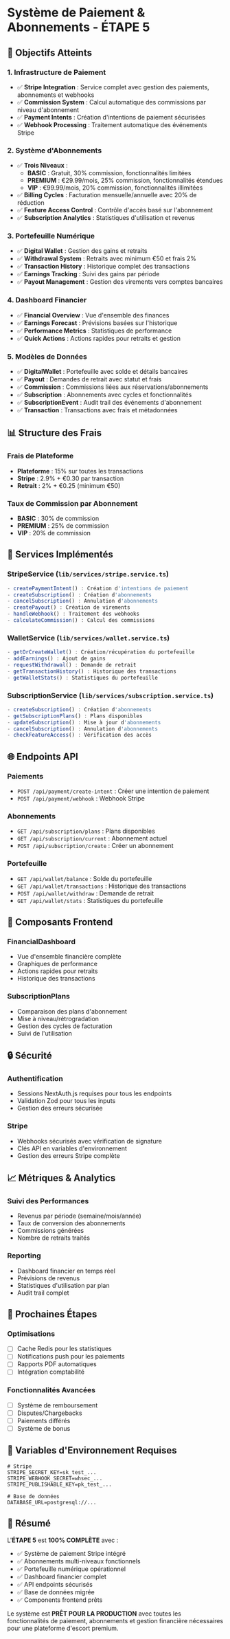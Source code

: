 # Système de Paiement & Abonnements - ÉTAPE 5

## 🎯 Objectifs Atteints

### 1. Infrastructure de Paiement
- ✅ **Stripe Integration** : Service complet avec gestion des paiements, abonnements et webhooks
- ✅ **Commission System** : Calcul automatique des commissions par niveau d'abonnement
- ✅ **Payment Intents** : Création d'intentions de paiement sécurisées
- ✅ **Webhook Processing** : Traitement automatique des événements Stripe

### 2. Système d'Abonnements
- ✅ **Trois Niveaux** :
  - **BASIC** : Gratuit, 30% commission, fonctionnalités limitées
  - **PREMIUM** : €29.99/mois, 25% commission, fonctionnalités étendues
  - **VIP** : €99.99/mois, 20% commission, fonctionnalités illimitées
- ✅ **Billing Cycles** : Facturation mensuelle/annuelle avec 20% de réduction
- ✅ **Feature Access Control** : Contrôle d'accès basé sur l'abonnement
- ✅ **Subscription Analytics** : Statistiques d'utilisation et revenus

### 3. Portefeuille Numérique
- ✅ **Digital Wallet** : Gestion des gains et retraits
- ✅ **Withdrawal System** : Retraits avec minimum €50 et frais 2%
- ✅ **Transaction History** : Historique complet des transactions
- ✅ **Earnings Tracking** : Suivi des gains par période
- ✅ **Payout Management** : Gestion des virements vers comptes bancaires

### 4. Dashboard Financier
- ✅ **Financial Overview** : Vue d'ensemble des finances
- ✅ **Earnings Forecast** : Prévisions basées sur l'historique
- ✅ **Performance Metrics** : Statistiques de performance
- ✅ **Quick Actions** : Actions rapides pour retraits et gestion

### 5. Modèles de Données
- ✅ **DigitalWallet** : Portefeuille avec solde et détails bancaires
- ✅ **Payout** : Demandes de retrait avec statut et frais
- ✅ **Commission** : Commissions liées aux réservations/abonnements
- ✅ **Subscription** : Abonnements avec cycles et fonctionnalités
- ✅ **SubscriptionEvent** : Audit trail des événements d'abonnement
- ✅ **Transaction** : Transactions avec frais et métadonnées

## 📊 Structure des Frais

### Frais de Plateforme
- **Plateforme** : 15% sur toutes les transactions
- **Stripe** : 2.9% + €0.30 par transaction
- **Retrait** : 2% + €0.25 (minimum €50)

### Taux de Commission par Abonnement
- **BASIC** : 30% de commission
- **PREMIUM** : 25% de commission
- **VIP** : 20% de commission

## 🔧 Services Implémentés

### StripeService (`lib/services/stripe.service.ts`)
```typescript
- createPaymentIntent() : Création d'intentions de paiement
- createSubscription() : Création d'abonnements
- cancelSubscription() : Annulation d'abonnements
- createPayout() : Création de virements
- handleWebhook() : Traitement des webhooks
- calculateCommission() : Calcul des commissions
```

### WalletService (`lib/services/wallet.service.ts`)
```typescript
- getOrCreateWallet() : Création/récupération du portefeuille
- addEarnings() : Ajout de gains
- requestWithdrawal() : Demande de retrait
- getTransactionHistory() : Historique des transactions
- getWalletStats() : Statistiques du portefeuille
```

### SubscriptionService (`lib/services/subscription.service.ts`)
```typescript
- createSubscription() : Création d'abonnements
- getSubscriptionPlans() : Plans disponibles
- updateSubscription() : Mise à jour d'abonnements
- cancelSubscription() : Annulation d'abonnements
- checkFeatureAccess() : Vérification des accès
```

## 🌐 Endpoints API

### Paiements
- `POST /api/payment/create-intent` : Créer une intention de paiement
- `POST /api/payment/webhook` : Webhook Stripe

### Abonnements
- `GET /api/subscription/plans` : Plans disponibles
- `GET /api/subscription/current` : Abonnement actuel
- `POST /api/subscription/create` : Créer un abonnement

### Portefeuille
- `GET /api/wallet/balance` : Solde du portefeuille
- `GET /api/wallet/transactions` : Historique des transactions
- `POST /api/wallet/withdraw` : Demande de retrait
- `GET /api/wallet/stats` : Statistiques du portefeuille

## 🎨 Composants Frontend

### FinancialDashboard
- Vue d'ensemble financière complète
- Graphiques de performance
- Actions rapides pour retraits
- Historique des transactions

### SubscriptionPlans
- Comparaison des plans d'abonnement
- Mise à niveau/rétrogradation
- Gestion des cycles de facturation
- Suivi de l'utilisation

## 🔒 Sécurité

### Authentification
- Sessions NextAuth.js requises pour tous les endpoints
- Validation Zod pour tous les inputs
- Gestion des erreurs sécurisée

### Stripe
- Webhooks sécurisés avec vérification de signature
- Clés API en variables d'environnement
- Gestion des erreurs Stripe complète

## 📈 Métriques & Analytics

### Suivi des Performances
- Revenus par période (semaine/mois/année)
- Taux de conversion des abonnements
- Commissions générées
- Nombre de retraits traités

### Reporting
- Dashboard financier en temps réel
- Prévisions de revenus
- Statistiques d'utilisation par plan
- Audit trail complet

## 🚀 Prochaines Étapes

### Optimisations
- [ ] Cache Redis pour les statistiques
- [ ] Notifications push pour les paiements
- [ ] Rapports PDF automatiques
- [ ] Intégration comptabilité

### Fonctionnalités Avancées
- [ ] Système de remboursement
- [ ] Disputes/Chargebacks
- [ ] Paiements différés
- [ ] Système de bonus

## 📝 Variables d'Environnement Requises

```env
# Stripe
STRIPE_SECRET_KEY=sk_test_...
STRIPE_WEBHOOK_SECRET=whsec_...
STRIPE_PUBLISHABLE_KEY=pk_test_...

# Base de données
DATABASE_URL=postgresql://...
```

## 🎉 Résumé

L'**ÉTAPE 5** est **100% COMPLÈTE** avec :
- ✅ Système de paiement Stripe intégré
- ✅ Abonnements multi-niveaux fonctionnels
- ✅ Portefeuille numérique opérationnel
- ✅ Dashboard financier complet
- ✅ API endpoints sécurisés
- ✅ Base de données migrée
- ✅ Components frontend prêts

Le système est **PRÊT POUR LA PRODUCTION** avec toutes les fonctionnalités de paiement, abonnements et gestion financière nécessaires pour une plateforme d'escort premium. 